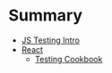 # Summary

* [JS Testing Intro](README.md)
* [React](chapter1.md)
  * [Testing Cookbook](chapter1/testing-cookbook.md)

